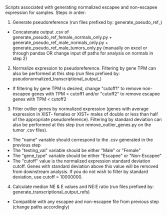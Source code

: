 Scripts associated with generating normalized escapee and non-escapee expression for samples. Steps in order:

1) Generate pseudoreference (run files prefixed by: generate_pseudo_ref_)
- Concatenate output .csv of generate_pseudo_ref_female_normals_only.py + generate_pseudo_ref_male_normals_only.py + generate_pseudo_ref_male_tumors_only.py (manually on excel or through pandas OR change input df paths for analysis on normals in step 2)

2) Normalize expression to pseudoreference. Filtering by gene TPM can also be performed at this step (run files prefixed by: pseudonormalized_transcriptional_output_)

- If filtering by gene TPM is desired, change "cutoff1" to remove non-escapee genes with TPM < cutoff1 and/or "cutoff2" to remove escapee genes with TPM < cutoff2

3) Filter outlier genes by normalized expression (genes with average expression in XIST- females or XIST+ males of double or less than half of the appropriate pseudoreference). Filtering by standard deviation can also be performed at this step (run remove_outlier_genes.py on the tumor .csv files).

- The "name" variable should correspond to the .csv generated in the previous step
- The "testing_val" variable should be either "Male" or "Female"
- The "gene_type" variable should be either "Escapee" or "Non-Escapee"
- The "cutoff" value is the normalized expression standard deviation cutoff. Genes with standard deviation above this value will be removed from downstream analysis. If you do not wish to filter by standard deviation, use cutoff = 10000000.


4) Calculate median NE & E values and NE:E ratio (run files prefixed by: generate_transcriptional_output_refs)
- Compatible with any escapee and non-escapee file from previous step (change paths accordingly)
